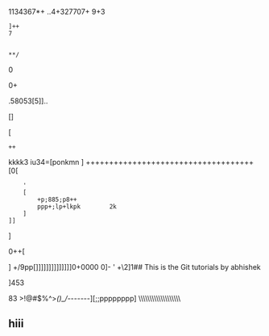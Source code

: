 1134367*+    ..4+327707+
    9+3
    
    
    ]++
    7
    
    
    **/


0

0+






.58053[5]]..


[]




[

    ++








kkkk3   iu34=[ponkmn ] 
    ++++++++++++++++++++++++++++++++++++[0[


        '
        [
            +p;885;p8++
            ppp+;lp+lkpk        2k
        ]
    ]]
]





0++[

]
    +/9pp[]]]]]]]]]]]]]]0+0000
    0]-
    '
    +\2\]1## This is the Git tutorials by abhishek

]453

 83 >!@#$%^>*()_/*-------][;;pppppppp]                                  \\\\\\\\\\\\\\\\\\\\\\\\\\\\\\\\\\\\\     
 ## hiii                         
